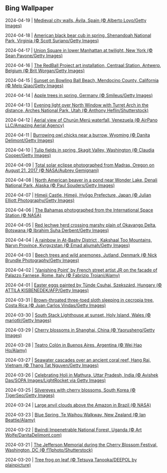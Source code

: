 ## Bing Wallpaper
2024-04-19 | [Medieval city walls, Ávila, Spain (© Alberto Loyo/Getty Images)](./wallpaper/2024-04-19.jpg) 

2024-04-18 | [American black bear cub in spring, Shenandoah National Park, Virginia (© Scott Suriano/Getty Images)](./wallpaper/2024-04-18.jpg) 

2024-04-17 | [Union Square in lower Manhattan at twilight, New York (© Sean Pavone/Getty Images)](./wallpaper/2024-04-17.jpg) 

2024-04-16 | [The RedBall Project art installation, Centraal Station, Antwerp, Belgium (© Brit Worgan/Getty Images)](./wallpaper/2024-04-16.jpg) 

2024-04-15 | [Sunset on Bowling Ball Beach, Mendocino County, California (© Melo Qiao/Getty Images)](./wallpaper/2024-04-15.jpg) 

2024-04-14 | [Apple trees in spring, Germany (© Smileus/Getty Images)](./wallpaper/2024-04-14.jpg) 

2024-04-13 | [Evening light over North Window with Turret Arch in the distance, Arches National Park, Utah (© Anthony Heflin/Shutterstock)](./wallpaper/2024-04-13.jpg) 

2024-04-12 | [Aerial view of Churún Merú waterfall, Venezuela (© AirPano LLC/Amazing Aerial Agency)](./wallpaper/2024-04-12.jpg) 

2024-04-11 | [Burrowing owl chicks near a burrow, Wyoming (© Danita Delimont/Getty Images)](./wallpaper/2024-04-11.jpg) 

2024-04-10 | [Tulip fields in spring, Skagit Valley, Washington (© Claudia Cooper/Getty Images)](./wallpaper/2024-04-10.jpg) 

2024-04-09 | [Total solar eclipse photographed from Madras, Oregon on August 21, 2017 (© NASA/Aubrey Gemignani)](./wallpaper/2024-04-09.jpg) 

2024-04-08 | [North American beaver in a pond near Wonder Lake, Denali National Park, Alaska (© Paul Souders/Getty Images)](./wallpaper/2024-04-08.jpg) 

2024-04-07 | [Himeji Castle, Himeji, Hyōgo Prefecture, Japan (© Julian Elliott Photography/Getty Images)](./wallpaper/2024-04-07.jpg) 

2024-04-06 | [The Bahamas photographed from the International Space Station (© NASA)](./wallpaper/2024-04-06.jpg) 

2024-04-05 | [Red lechwe herd crossing marshy plain of Okavango Delta, Botswana (© Ibrahim Suha Derbent/Getty Images)](./wallpaper/2024-04-05.jpg) 

2024-04-04 | [A rainbow in At-Bashy District  , Kakshaal Too Mountains, Naryn Province, Kyrgyzstan (© Emad aljumah/Getty Images)](./wallpaper/2024-04-04.jpg) 

2024-04-03 | [Beech trees and wild anemones, Jutland, Denmark (© Nick Brundle Photography/Getty Images)](./wallpaper/2024-04-03.jpg) 

2024-04-02 | ['Vanishing Point' by French street artist JR on the facade of Palazzo Farnese, Rome, Italy (© Fabrizio Troiani/Alamy)](./wallpaper/2024-04-02.jpg) 

2024-04-01 | [Easter eggs painted by Tünde Csuhaj, Szekszárd, Hungary (© ATTILA KISBENEDEK/AFP/Getty Images)](./wallpaper/2024-04-01.jpg) 

2024-03-31 | [Brown-throated three-toed sloth sleeping in cecropia tree, Costa Rica (© Juan Carlos Vindas/Getty Images)](./wallpaper/2024-03-31.jpg) 

2024-03-30 | [South Stack Lighthouse at sunset, Holy Island, Wales (© mariotlr/Getty Images)](./wallpaper/2024-03-30.jpg) 

2024-03-29 | [Cherry blossoms in Shanghai, China (© Yaorusheng/Getty Images)](./wallpaper/2024-03-29.jpg) 

2024-03-28 | [Teatro Colón in Buenos Aires, Argentina (© Wei Hao Ho/Alamy)](./wallpaper/2024-03-28.jpg) 

2024-03-27 | [Seawater cascades over an ancient coral reef, Hang Rai, Vietnam (© Thang Tat Nguyen/Getty Images)](./wallpaper/2024-03-27.jpg) 

2024-03-26 | [Celebrating Holi in Mathura, Uttar Pradesh, India (© Avishek Das/SOPA Images/LightRocket via Getty Images)](./wallpaper/2024-03-26.jpg) 

2024-03-25 | [Silvereyes with cherry blossoms, South Korea (© TigerSeo/Getty Images)](./wallpaper/2024-03-25.jpg) 

2024-03-24 | [Large anvil clouds above the Amazon in Brazil (© NASA)](./wallpaper/2024-03-24.jpg) 

2024-03-23 | [Blue Spring, Te Waihou Walkway, New Zealand (© Ian Beattie/Alamy)](./wallpaper/2024-03-23.jpg) 

2024-03-22 | [Bwindi Impenetrable National Forest, Uganda (© Art Wolfe/DanitaDelimont.com)](./wallpaper/2024-03-22.jpg) 

2024-03-21 | [The Jefferson Memorial during the Cherry Blossom Festival, Washington, DC (© f11photo/Shutterstock)](./wallpaper/2024-03-21.jpg) 

2024-03-20 | [Tree frog on leaf (© Tetsuya Tanooka/DEEPOL by plainpicture)](./wallpaper/2024-03-20.jpg) 

